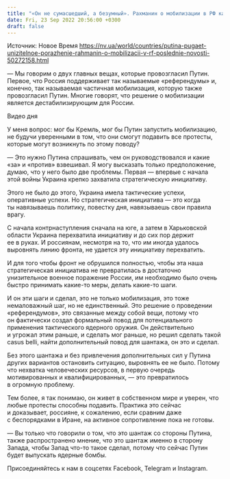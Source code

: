 ```yaml
---
title: "«Он не сумасшедший, а безумный». Рахманин о мобилизации в РФ как шаге шантажа и почему ее не стоит недооценивать — интервью"
date: Fri, 23 Sep 2022 20:56:00 +0300
draft: false
---
```

Источник: Новое Время https://nv.ua/world/countries/putina-pugaet-unizitelnoe-porazhenie-rahmanin-o-mobilizacii-v-rf-poslednie-novosti-50272158.html


— Мы говорим о двух главных вещах, которые провозгласил Путин. Первое, что Россия поддерживает так называемые «референдумы» и, конечно, так называемая частичная мобилизация, которую также провозгласил Путин. Многие говорят, что решение о мобилизации является дестабилизирующим для России.

 Видео дня   

У меня вопрос: мог бы Кремль, мог бы Путин запустить мобилизацию, не будучи уверенными в том, что они смогут подавить все протесты, которые могут возникнуть по этому поводу?

— Это нужно Путина спрашивать, чем он руководствовался и какие «за» и «против» взвешивал. Я могу высказать только предположение, думаю, что у него было две проблемы. Первая — впервые с начала этой войны Украина крепко захватила стратегическую инициативу.

Этого не было до этого, Украина имела тактические успехи, оперативные успехи. Но стратегическая инициатива — это когда ты навязываешь политику, повестку дня, навязываешь свои правила врагу.

С начала контрнаступления сначала на юге, а затем в Харьковской области Украина перехватила инициативу и до сих пор держит ее в руках. И россиянам, несмотря на то, что им иногда удалось выровнять линию фронта, не удается эту инициативу перехватить.

И для того чтобы фронт не обрушился полностью, чтобы эта наша стратегическая инициатива не превратилась в достаточно унизительное военное поражение России, им необходимо было очень быстро принимать какие-то меры, делать какие-то шаги.

И он эти шаги и сделал, это не только мобилизация, это тоже немаловажный шаг, но не единственный. Это решение о проведении «референдумов», это связанные между собой вещи, потому что он фактически создал формальный повод для потенциального применения тактического ядерного оружия. Он действительно и угрожал этим раньше, и сделать мог раньше, но решил сделать такой casus belli, найти дополнительный повод для шантажа, он это и сделал.

Без этого шантажа и без привлечения дополнительных сил у Путина других вариантов остановить ситуацию, выровнять ее не было. Потому что нехватка человеческих ресурсов, в первую очередь мотивированных и квалифицированных, — это превратилось в огромную проблему.

Тем более, я так понимаю, он живет в собственном мире и уверен, что любые протесты способны подавить. Практика это сейчас и доказывает, россияне, к сожалению, если сравним даже с беспорядками в Иране, на активное сопротивление пока не готовы.

— Вы только что говорили о том, что это шантаж со стороны Путина, также распространено мнение, что это шантаж именно в сторону Запада, чтобы Запад что-то такое сделал, потому что сейчас Путин будет выпускать ядерные бомбы.

Присоединяйтесь к нам в соцсетях Facebook, Telegram и Instagram.
